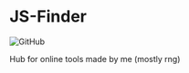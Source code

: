 # JS-Finder
![GitHub](https://img.shields.io/github/license/Lincoln-LM/JS-Finder)


Hub for online tools made by me (mostly rng)
